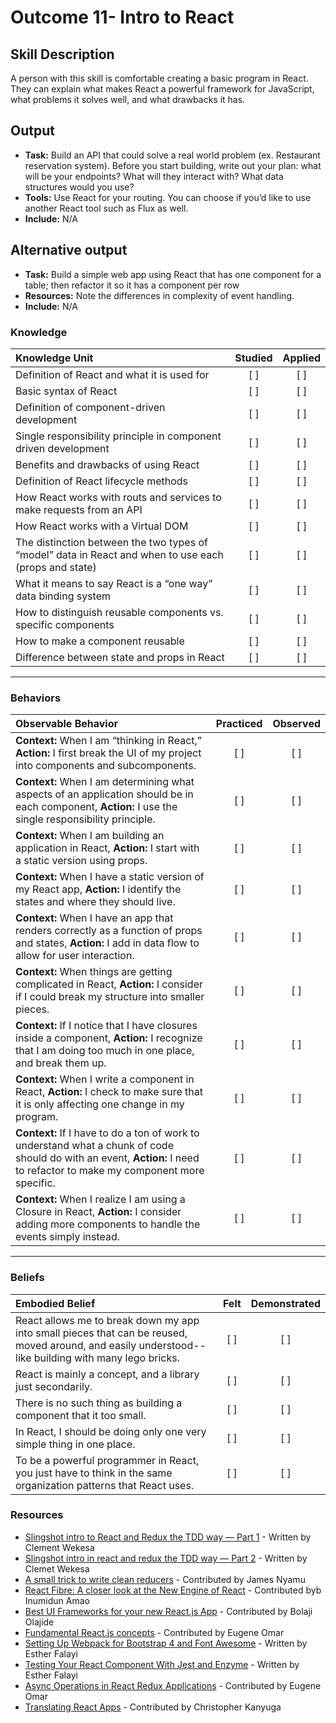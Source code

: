 # Outcome 11-  Intro to React

## Skill Description
A person with this skill is comfortable creating a basic program in React. They can explain what makes React a powerful framework for JavaScript, what problems it solves well, and what drawbacks it has. 

## Output
- **Task:** Build an API that could solve a real world problem (ex. Restaurant reservation system). Before you start building, write out your plan: what will be your endpoints? What will they interact with? What data structures would you use?
- **Tools:** Use React for your routing. You can choose if you’d like to use another React tool such as Flux as well.
- **Include:** N/A

## Alternative output
- **Task:** Build a simple web app using React that has one component for a table; then refactor it so it has a component per row
- **Resources:** Note the differences in complexity of event handling. 
- **Include:** N/A

### Knowledge

| Knowledge Unit   |      Studied      | Applied |
|:-------------|:------------------:|:--------:|
| Definition of React and what it is used for |   [ ]   |   [ ] |
| Basic syntax of React |   [ ]   |   [ ] |
| Definition of component-driven development |   [ ]   |   [ ] |
| Single responsibility principle in component driven development |   [ ]   |   [ ] |
| Benefits and drawbacks of using React |   [ ]   |   [ ] |
| Definition of React lifecycle methods |   [ ]   |   [ ] |
| How React works with routs and services to make requests from an API |   [ ]   |   [ ] |
| How React works with a Virtual DOM |   [ ]   |   [ ] |
| The distinction between the two types of “model” data in React and when to use each (props and state) |   [ ]   |   [ ] |
| What it means to say React is a “one way” data binding system |   [ ]   |   [ ] |
| How to distinguish reusable components vs. specific components |   [ ]   |   [ ] |
| How to make a component reusable |   [ ]   |   [ ] |
| Difference between state and props in React |   [ ]   |   [ ] |


-------

### Behaviors

| Observable Behavior   |      Practiced      | Observed |
|:-------------|:------------------:|:--------:|
| **Context:** When I am “thinking in React,” **Action:**  I first break the UI of my project into components and subcomponents. |   [ ]   |   [ ] |
| **Context:** When I am determining what aspects of an application should be in each component, **Action:** I use the single responsibility principle. |   [ ]   |   [ ] |
| **Context:** When I am building an application in React, **Action:** I start with a static version using props. |   [ ]   |   [ ] |
| **Context:** When I have a static version of my React app, **Action:** I identify the states and where they should live. |   [ ]   |   [ ] |
| **Context:** When I have an app that renders correctly as a function of props and states, **Action:** I add in data flow to allow for user interaction. |   [ ]   |   [ ] |
| **Context:** When things are getting complicated in React, **Action:** I consider if I could break my structure into smaller pieces. |   [ ]   |   [ ] |
| **Context:** If I notice that I have closures inside a component, **Action:** I recognize that I am doing too much in one place, and break them up. |   [ ]   |   [ ] |
| **Context:** When I write a component in React, **Action:** I check to make sure that it is only affecting one change in my program. |   [ ]   |   [ ] |
| **Context:** If I have to do a ton of work to understand what a chunk of code should do with an event, **Action:** I need to refactor to make my component more specific. |   [ ]   |   [ ] |
| **Context:** When I realize I am using a Closure in React, **Action:** I consider adding more components to handle the events simply instead. |   [ ]   |   [ ] |

-------

### Beliefs

| Embodied Belief   |      Felt      | Demonstrated |
|:-------------|:------------------:|:--------:|
| React allows me to break down my app into small pieces that can be reused, moved around, and easily understood-- like building with many lego bricks. |   [ ]   |   [ ] |
| React is mainly a concept, and a library just secondarily. |   [ ]   |   [ ] |
| There is no such thing as building a component that it too small. |   [ ]   |   [ ] |
| In React, I should be doing only one very simple thing in one place. |   [ ]   |   [ ] | 
| To be a powerful programmer in React, you just have to think in the same organization patterns that React uses. |   [ ]   |   [ ] |

### Resources
- [Slingshot intro to React and Redux the TDD way — Part 1](https://medium.com/the-andela-way/slingshot-intro-in-react-and-redux-the-tdd-way-part1-e677974c932) - Written by Clement Wekesa
- [Slingshot intro in react and redux the TDD way — Part 2](https://goo.gl/omEswu) - Written by Clemet Wekesa
- [A small trick to write clean reducers](https://hackernoon.com/a-small-trick-to-write-clean-reducers-a0b1b1eff3d2) - Contributed by James Nyamu
- [React Fibre: A closer look at the New Engine of React](https://www.infoq.com/news/2017/05/react-fiber-closer-look) - Contributed byb Inumidun Amao
- [Best UI Frameworks for your new React.js App](https://hackernoon.com/the-coolest-react-ui-frameworks-for-your-new-react-app-ad699fffd651) - Contributed by Bolaji Olajide
- [Fundamental React.js concepts](https://goo.gl/QyR3FJ) - Contributed by Eugene Omar
- [Setting Up Webpack for Bootstrap 4 and Font Awesome](https://goo.gl/7DsyYB) - Written by Esther Falayi
- [Testing Your React Component With Jest and Enzyme](https://goo.gl/DCExwn) - Written by Esther Falayi
- [Async Operations in React Redux Applications](https://www.sitepoint.com/async-operations-react-redux-applications/) - Contributed by Eugene Omar
- [Translating React Apps](https://tech.gadventures.com/translating-react-apps-99dede52d924) - Contributed by Christopher Kanyuga
